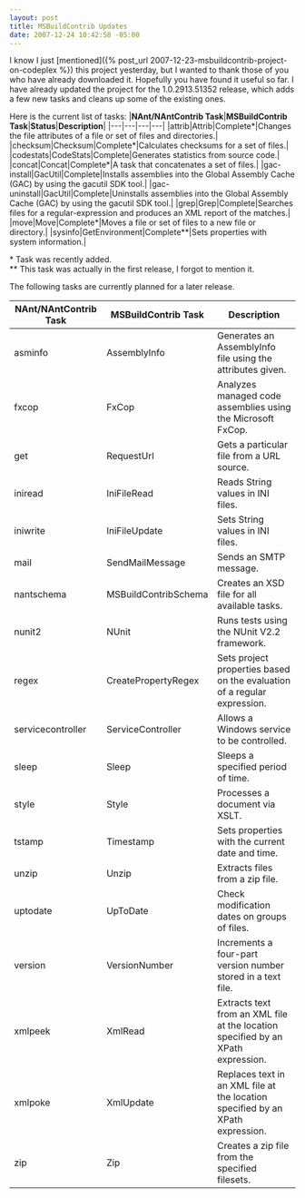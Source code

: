 ```yaml
---
layout: post
title: MSBuildContrib Updates
date: 2007-12-24 10:42:58 -05:00
---
```


I know I just [mentioned]({% post_url 2007-12-23-msbuildcontrib-project-on-codeplex %}) this project yesterday, but I wanted to thank those of you who have already downloaded it. Hopefully you have found it useful so far. I have already updated the project for the 1.0.2913.51352 release, which adds a few new tasks and cleans up some of the existing ones.

Here is the current list of tasks:
|**NAnt/NAntContrib Task**|**MSBuildContrib Task**|**Status**|**Description**|
|---|---|---|---|
|attrib|Attrib|Complete\*|Changes the file attributes of a file or set of files and directories.|
|checksum|Checksum|Complete\*|Calculates checksums for a set of files.|
|codestats|CodeStats|Complete|Generates statistics from source code.|
|concat|Concat|Complete\*|A task that concatenates a set of files.|
|gac-install|GacUtil|Complete|Installs assemblies into the Global Assembly Cache (GAC) by using the gacutil SDK tool.|
|gac-uninstall|GacUtil|Complete|Uninstalls assemblies into the Global Assembly Cache (GAC) by using the gacutil SDK tool.|
|grep|Grep|Complete|Searches files for a regular-expression and produces an XML report of the matches.|
|move|Move|Complete\*|Moves a file or set of files to a new file or directory.|
|sysinfo|GetEnvironment|Complete\**|Sets properties with system information.|

\* Task was recently added.      
\** This task was actually in the first release, I forgot to mention it.

The following tasks are currently planned for a later release.

|**NAnt/NAntContrib Task**|**MSBuildContrib Task**|**Description**|
|---|---|---|
|asminfo|AssemblyInfo|Generates an AssemblyInfo file using the attributes given.|
|fxcop|FxCop|Analyzes managed code assemblies using the Microsoft FxCop.|
|get|RequestUrl|Gets a particular file from a URL source.|
|iniread|IniFileRead|Reads String values in INI files.|
|iniwrite|IniFileUpdate|Sets String values in INI files.|
|mail|SendMailMessage|Sends an SMTP message.|
|nantschema|MSBuildContribSchema|Creates an XSD file for all available tasks.|
|nunit2|NUnit|Runs tests using the NUnit V2.2 framework.|
|regex|CreatePropertyRegex|Sets project properties based on the evaluation of a regular expression.|
|servicecontroller|ServiceController|Allows a Windows service to be controlled.|
|sleep|Sleep|Sleeps a specified period of time.|
|style|Style|Processes a document via XSLT.|
|tstamp|Timestamp|Sets properties with the current date and time.|
|unzip|Unzip|Extracts files from a zip file.|
|uptodate|UpToDate|Check modification dates on groups of files.|
|version|VersionNumber|Increments a four-part version number stored in a text file.|
|xmlpeek|XmlRead|Extracts text from an XML file at the location specified by an XPath expression.|
|xmlpoke|XmlUpdate|Replaces text in an XML file at the location specified by an XPath expression.|
|zip|Zip|Creates a zip file from the specified filesets.|
